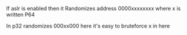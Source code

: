 If aslr is enabled then it Randomizes address 0000xxxxxxxx where x is written P64

In p32 randomizes 000xx000 here it's easy to bruteforce x in here